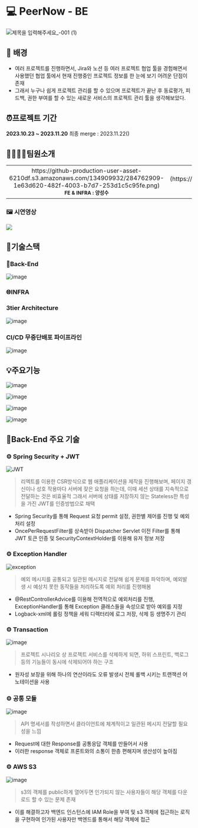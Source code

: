 # 💻 PeerNow - BE
![제목을 입력해주세요_-001 (1)](https://github.com/ystgd07/testReact2/assets/134909932/1c474c4c-a9e3-4f80-b7ce-29f366eeb72a) 

## 🧐 배경

 - 여러 프로젝트를 진행하면서, Jira와 노션 등 여러 프로젝트 협업 툴을 경험해면서 사용했던 협업 툴에서 현재 진행중인 프로젝트 정보를 한 눈에 보기 어려운 단점이 존재
 - 그래서 누구나 쉽게 프로젝트 관리를 할 수 있으며 프로젝트가 끝난 후 동료평가, 피드백, 권한 부여를 할 수 있는 새로운 서비스의 프로젝트 관리 툴을 생각해보았다.

## ⏰프로젝트 기간
<b>2023.10.23 ~ 2023.11.20</b>
최종 merge : 2023.11.22()

## 👨‍👩‍👧‍👦팀원소개
<table>
  <tbody>
    <tr>
      <td align="center">
https://github-production-user-asset-6210df.s3.amazonaws.com/134909932/284762909-1e63d620-482f-4003-b7d7-253d1c5c95fe.png)<br /><sub><b>FE & INFRA : 양성수</b></sub><br /></td>
      <td align="center">![이슬비](https://github.com/ystgd07/testReact2/assets/134909932/85e99ef7-4891-4808-8474-25e6b4017091)"><br /><sub><b>FE & INFRA : 이슬비</b></sub><br /></td>
      <td align="center">![정현욱](https://github.com/ystgd07/testReact2/assets/134909932/85e99ef7-4891-4808-8474-25e6b4017091)"><br /><sub><b>FE & INFRA : 정현욱</b></sub><br /></td>
      <td align="center">![최현희](https://github.com/ystgd07/testReact2/assets/134909932/85e99ef7-4891-4808-8474-25e6b4017091)"><br /><sub><b>FE & INFRA : 최현희</b></sub><br /></td>      
    </tr>
  </tbody>
</table>

### 🖼 시연영상
<img src="https://github.com/n0hack/readme-template/assets/112933943/5e39ccca-699f-4c53-9328-f9baef9d2973">
</img>

## 🔧기술스택
### 🎨Back-End
 ![image](https://github.com/ystgd07/testReact2/assets/112933943/d19322cf-abc0-43ce-b222-40fa3a424fb2)

### 🌐INFRA
<h3> 3tier Architecture</h3>

![image](https://github.com/ystgd07/testReact2/assets/112933943/2009523c-7321-486c-9d87-20e804e5d74c)

<h3>CI/CD 무중단배포 파이프라인</h3>


![image](https://github.com/ystgd07/testReact2/assets/112933943/0483480f-212a-427a-8a50-505fa7bf84a0)

## 💡주요기능

![image](https://github.com/ystgd07/testReact2/assets/112933943/87769f67-09f7-41a1-8bbd-5ac49d5c2b17)

![image](https://github.com/ystgd07/testReact2/assets/112933943/921da483-9442-4906-b97f-fa068a8330ea)

![image](https://github.com/ystgd07/testReact2/assets/112933943/fc304224-bc92-4aa3-bcdb-d2a94ce46b1d)

![image](https://github.com/ystgd07/testReact2/assets/112933943/5d022c8b-c397-476c-8954-71919abedfcf)

## 📜Back-End 주요 기술

### ⚙️ Spring Security + JWT 
![JWT](https://github.com/SNOW-bespinPjt/RPeerNow/assets/134913262/e12bf9f7-7a46-4090-ae80-7dbbcd4ca005)

> 리엑트를 이용한 CSR방식으로 웹 애플리케이션을 제작을 진행해보며,
> 페이지 갱신이나 성호 작용마다 서버에 잦은 요청을 하는데, 이때 세션 상태를 지속적으로 전달하는 것은 비효율적
> 그래서 서버에 상태를 저장하지 않는 Stateless한 특성을 가진 JWT를 인증방법으로 채택
- Spring Security를 통해 Request 요청 permit 설정, 권한별 제어를 진행 및 예외 처리 설정
- OncePerRequestFilter를 상속받아 Dispatcher Servlet 이전 Filter를 통해 JWT 토큰 인증 및 SecurityContextHolder를 이용해 유저 정보 저장

 ### ⚙️ Exception Handler 
![exception](https://github.com/SNOW-bespinPjt/RPeerNow/assets/134913262/35659345-711a-42f0-a2eb-5185d03f770c)

> 예외 메시지를 공통되고 일관된 메시지로 전달해 쉽게 문제를 파악하며, 예외발생 시 예상치 못한 동작들을 처리하도록 예외 처리를 진행해봄
- @RestControllerAdvice를 이용해 전역적으로 예외처리를 진행, ExceptionHandler를 통해 Exception 클래스들을 속성으로 받아 예외를 지정
- Logback-xml에 롤링 정책을 세워 디렉터리에 로그 저장, 삭제 등 생명주기 관리
  
### ⚙️ Transaction
![image](https://github.com/SNOW-bespinPjt/RPeerNow/assets/134913262/a8ee74fc-aa57-4e4a-95c1-173cb22de297)

> 프로젝트 시나리오 상 프로젝트 서비스를 삭제하게 되면, 하위 스프린트, 백로그 등의 기능들이 동시에 삭제되어야 하는 구조
- 원자성 보장을 위해 하나의 연산이라도 오류 발생시 전체 롤백 시키는 트랜잭션 어노테이션을 사용

### ⚙️ 공통 모듈
![image](https://github.com/SNOW-bespinPjt/RPeerNow/assets/134913262/0ef82dac-20a9-4f62-9311-2c76bd73541e)
> API 명세서를 작성하면서 클라이언트에 체계적이고 일관된 메시지 전달할 필요성을 느낌
- Request에 대한 Response를 공통응답 객체를 만들어서 사용
- 이러한 response 객체로 프론트와의 소통이 한층 편해지며 생산성이 높아짐

### ⚙️ AWS S3
![image](https://github.com/SNOW-bespinPjt/RPeerNow/assets/134913262/68905490-d820-4bee-a3a6-48cc9764da96)
> s3의 객체를 public하게 열어두면 인가되지 않는 사용자들이 해당 객체를 다운로드 할 수 있는 문제 존재
- 이를 해결하고자 백엔드 인스턴스에 IAM Role을 부여 및 s3 객체에 접근하는 로직을 구현하여 인가된 사용자만 백엔드를 통해서 해당 객체에 접근

